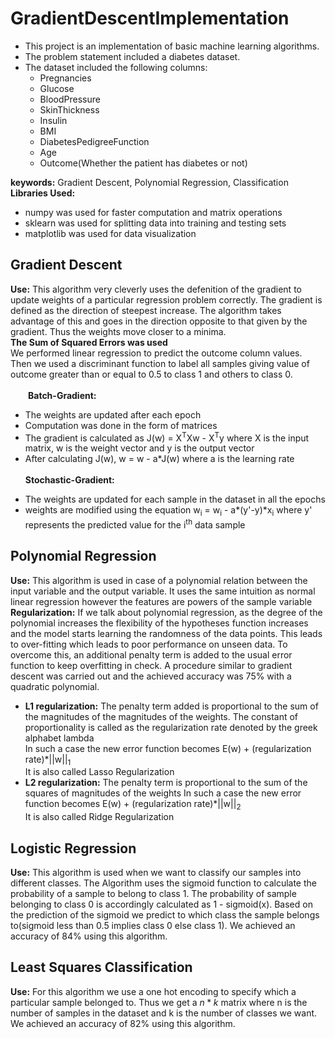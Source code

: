 # GradientDescentImplementation
- This project is an implementation of basic machine learning algorithms.
- The problem statement included a diabetes dataset.
- The dataset included the following columns:
    - Pregnancies
    - Glucose
    - BloodPressure
    - SkinThickness
    - Insulin
    - BMI
    - DiabetesPedigreeFunction
    - Age
    - Outcome(Whether the patient has diabetes or not)
      
**keywords:** Gradient Descent, Polynomial Regression, Classification<br>
**Libraries Used:** 
- numpy was used for faster computation and matrix operations
- sklearn was used for splitting data into training and testing sets
- matplotlib was used for data visualization

## Gradient Descent
**Use:** This algorithm very cleverly uses the defenition of the gradient to update weights of a particular regression problem correctly.
The gradient is defined as the direction of steepest increase. The algorithm takes advantage of this and goes in the direction opposite to that given by the gradient.
Thus the weights move closer to a minima.<br>
**The Sum of Squared Errors was used**<br>
We performed linear regression to predict the outcome column values. Then we used a discriminant function to label all samples giving value of outcome greater than or equal to 0.5 to class 1 and others to class 0.
<br>
<br>
&emsp;&emsp;**Batch-Gradient:** 
- The weights are updated after each epoch
- Computation was done in the form of matrices
- The gradient is calculated as J(w) = X<sup>T</sup>Xw - X<sup>T</sup>y where X is the input matrix, w is the weight vector and y is the output vector 
- After calculating J(w), w = w - a*J(w) where a is the learning rate<br><br>
  **Stochastic-Gradient:** <br>
* The weights are updated for each sample in the dataset in all the epochs
* weights are modified using the equation w<sub>i</sub> = w<sub>i</sub> - a*(y'-y)*x<sub>i</sub> where y' represents the predicted value for the i<sup>th</sup> data sample

## Polynomial Regression
**Use:** This algorithm is used in case of a polynomial relation between the input variable and the output variable. It uses the same intuition as normal linear regression however the features are powers of the sample variable<br>
**Regularization:** If we talk about polynomial regression, as the degree of the polynomial increases the flexibility of the hypotheses function increases and the model starts learning the randomness of the data points. This leads to over-fitting which leads to poor performance on unseen data. To overcome this, an additional penalty term is added to the usual error function to keep overfitting in check. A procedure similar to gradient descent was carried out and the achieved accuracy was 75% with a quadratic polynomial.
<br>
- **L1 regularization:** The penalty term added is proportional to the sum of the magnitudes of the magnitudes of the weights. The constant of proportionality is called as the regularization rate denoted by the greek alphabet lambda<br>
In such a case the new error function becomes E(w) + (regularization rate)*||w||<sub>1</sub><br>
It is also called Lasso Regularization
- **L2 regularization:** The penalty term is proportional to the sum of the squares of magnitudes of the weights
  In such a case the new error function becomes E(w) + (regularization rate)*||w||<sub>2</sub><br>
  It is also called Ridge Regularization

## Logistic Regression
**Use:** This algorithm is used when we want to classify our samples into different classes. The Algorithm uses the sigmoid function to calculate the probability of a sample to belong to class 1. The probability of sample belonging to class 0 is accordingly calculated as 1 - sigmoid(x). Based on the prediction of the sigmoid we predict to which class the sample belongs to(sigmoid less than 0.5 implies class 0 else class 1). We achieved an accuracy of 84% using this algorithm.

## Least Squares Classification
**Use:** For this algorithm we use a one hot encoding to specify which a particular sample belonged to. Thus we get a $n*k$ matrix where n is the number of samples in the dataset and k is the number of classes we want. We achieved an accuracy of 82% using this algorithm.

 
